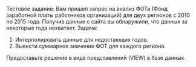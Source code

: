 Тестовое задание:
Вам пришел запрос на анализ ФОТа (Фонд заработной платы работников организаций) для двух регионов с 2010 по 2015 года.
Получив данные с сайта вы обнаружили, что данных за некоторые года нехватает.
Задача: 
1) Интерполировать данные для недостающих годов.
2) Вывести суммарное значение ФОТ для каждого региона.


Предоставьте решение в виде представлений (VIEW) в базе данных.
